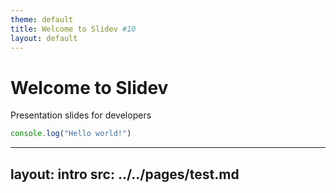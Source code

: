 ```yaml
---
theme: default
title: Welcome to Slidev #10
layout: default
---
```


# Welcome to Slidev

Presentation slides for developers  
<Counter :count="10" m="t-4" />

```ts {monaco-run} {autorun:true, editorOptions: { lineNumbers:'on'}}
console.log("Hello world!")
```

---
layout: intro
src: ../../pages/test.md
---
